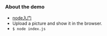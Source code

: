 ### About the demo
* [node入门](http://www.nodebeginner.org/index-zh-cn.html)
* Upload a picture and show it in the browser.
* `$ node index.js`
